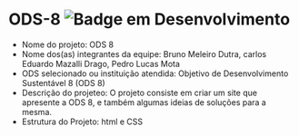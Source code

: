 # ODS-8 ![Badge em Desenvolvimento](http://img.shields.io/static/v1?label=STATUS&message=EM%20DESENVOLVIMENTO&color=GREEN&style=for-the-badge)


- Nome do projeto: ODS 8
- Nome dos(as) integrantes da equipe: Bruno Meleiro Dutra, carlos Eduardo Mazalli Drago, Pedro Lucas Mota
- ODS selecionado ou instituição atendida: Objetivo de Desenvolvimento Sustentável 8 (ODS 8)
- Descrição do projeteo: O projeto consiste em criar um site que apresente a ODS 8, e  também algumas ideias de soluções para a mesma.
- Estrutura do Projeto: html e CSS
